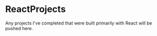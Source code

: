 # ReactProjects
Any projects I've completed that were built primarily with React will be pushed here.
